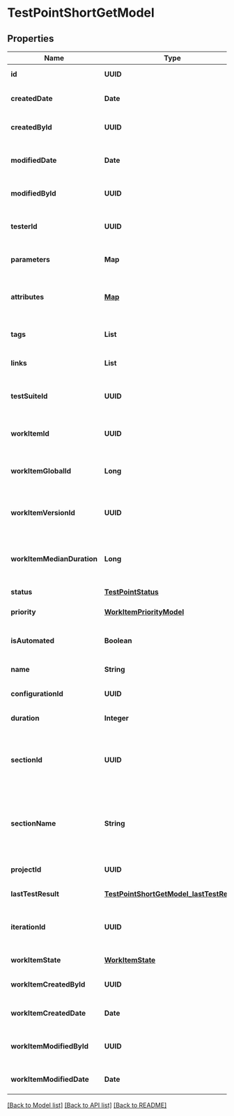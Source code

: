 # TestPointShortGetModel
## Properties

| Name | Type | Description | Notes |
|------------ | ------------- | ------------- | -------------|
| **id** | **UUID** | Unique ID of the test point | [default to null] |
| **createdDate** | **Date** | Creation date of the test point | [default to null] |
| **createdById** | **UUID** | Unique ID of the test point creator | [default to null] |
| **modifiedDate** | **Date** | Last modification date of the test point | [optional] [default to null] |
| **modifiedById** | **UUID** | Unique ID of the test point last editor | [optional] [default to null] |
| **testerId** | **UUID** | Unique ID of the test point assigned user | [optional] [default to null] |
| **parameters** | **Map** | Collection of the test point parameters | [optional] [default to null] |
| **attributes** | [**Map**](AnyType.md) | Collection of attributes of work item the test point represents | [default to null] |
| **tags** | **List** | Collection of the test point tags | [default to null] |
| **links** | **List** | Collection of the test point links | [default to null] |
| **testSuiteId** | **UUID** | Unique ID of test suite the test point assigned to | [default to null] |
| **workItemId** | **UUID** | Unique ID of work item the test point represents | [default to null] |
| **workItemGlobalId** | **Long** | Global ID of work item the test point represents | [default to null] |
| **workItemVersionId** | **UUID** | Unique ID of work item version the test point represents | [default to null] |
| **workItemMedianDuration** | **Long** | Median duration of work item the test point represents | [optional] [default to null] |
| **status** | [**TestPointStatus**](TestPointStatus.md) |  | [default to null] |
| **priority** | [**WorkItemPriorityModel**](WorkItemPriorityModel.md) |  | [default to null] |
| **isAutomated** | **Boolean** | Indicates if the test point represents an autotest | [default to null] |
| **name** | **String** | Name of the test point | [default to null] |
| **configurationId** | **UUID** | Unique ID of the test point configuration | [default to null] |
| **duration** | **Integer** | Duration of the test point | [default to null] |
| **sectionId** | **UUID** | Unique ID of section where work item the test point represents is located | [default to null] |
| **sectionName** | **String** | Name of section where work item the test point represents is located | [optional] [default to null] |
| **projectId** | **UUID** | Unique ID of the test point project | [default to null] |
| **lastTestResult** | [**TestPointShortGetModel_lastTestResult**](TestPointShortGetModel_lastTestResult.md) |  | [default to null] |
| **iterationId** | **UUID** | Unique ID of work item iteration the test point represents | [default to null] |
| **workItemState** | [**WorkItemState**](WorkItemState.md) |  | [default to null] |
| **workItemCreatedById** | **UUID** | Unique ID of the work item creator | [default to null] |
| **workItemCreatedDate** | **Date** | Creation date of work item | [default to null] |
| **workItemModifiedById** | **UUID** | Unique ID of the work item last editor | [optional] [default to null] |
| **workItemModifiedDate** | **Date** | Modified date of work item | [optional] [default to null] |

[[Back to Model list]](../README.md#documentation-for-models) [[Back to API list]](../README.md#documentation-for-api-endpoints) [[Back to README]](../README.md)


